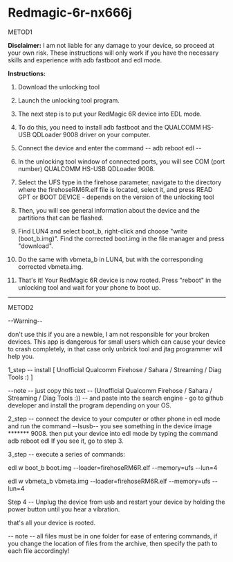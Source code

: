 # Redmagic-6r-nx666j

METOD1

**Disclaimer:** I am not liable for any damage to your device, so proceed at your own risk. These instructions will only work if you have the necessary skills and experience with adb fastboot and edl mode.

**Instructions:**

1. Download the unlocking tool

2. Launch the unlocking tool program.

3. The next step is to put your RedMagic 6R device into EDL mode.

4. To do this, you need to install adb fastboot and the QUALCOMM HS-USB QDLoader 9008 driver on your computer.

5. Connect the device and enter the command -- adb reboot edl --

6. In the unlocking tool window of connected ports, you will see COM (port number) QUALCOMM HS-USB QDLoader 9008.

7. Select the UFS type in the firehose parameter, navigate to the directory where the firehoseRM6R.elf file is located, select it, and press READ GPT or BOOT DEVICE - depends on the version of the unlocking tool

8. Then, you will see general information about the device and the partitions that can be flashed.

9. Find LUN4 and select boot_b, right-click and choose "write (boot_b.img)". Find the corrected boot.img in the file manager and press "download".

11. Do the same with vbmeta_b in LUN4, but with the corresponding corrected vbmeta.img.

12. That's it! Your RedMagic 6R device is now rooted. Press "reboot" in the unlocking tool and wait for your phone to boot up.

--------------------------------------------------------------------------------------------------------------------------

METOD2

--Warning--

  don't use this if you are a newbie, I am not responsible for your broken devices.  This app is dangerous for small users which can cause your device to crash completely, in that case only unbrick tool and jtag programmer will help you.

  1_step -- install [ Unofficial Qualcomm Firehose / Sahara / Streaming / Diag Tools :) ]

  --note -- just copy this text -- (Unofficial Qualcomm Firehose / Sahara / Streaming / Diag Tools :)) -- and paste into the search engine - go to github developer and install the program depending on your OS.

  2_step -- connect the device to your computer or other phone in edl mode and run the command --lsusb-- you see something in the device image ******* 9008. then put your device into edl mode by typing the command adb reboot edl
  If you see it, go to step 3.

  3_step -- execute a series of commands:

  edl w boot_b boot.img --loader=firehoseRM6R.elf --memory=ufs --lun=4

  edl w vbmeta_b vbmeta.img --loader=firehoseRM6R.elf --memory=ufs --lun=4

  Step 4 -- Unplug the device from usb and restart your device by holding the power button until you hear a vibration.

  that's all your device is rooted.

-- note -- all files must be in one folder for ease of entering commands, if you change the location of files from the archive, then specify the path to each file accordingly!
